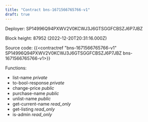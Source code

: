 ```yaml
---
title: "Contract bns-1671566765766-v1"
draft: true
---
```

Deployer: SP14996Q94PXWV2V0KCWJ3J6GTSGGFCBSZJ6P7JBZ


 



Block height: 87952 (2022-12-20T20:31:16.000Z)

Source code: {{<contractref "bns-1671566765766-v1" SP14996Q94PXWV2V0KCWJ3J6GTSGGFCBSZJ6P7JBZ bns-1671566765766-v1>}}

Functions:

* list-name _private_
* to-bool-response _private_
* change-price _public_
* purchase-name _public_
* unlist-name _public_
* get-current-name _read_only_
* get-listing _read_only_
* is-admin _read_only_
